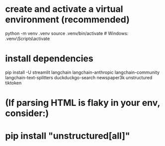 # create and activate a virtual environment (recommended)

python -m venv .venv
source .venv/bin/activate # Windows: .venv\Scripts\activate

# install dependencies

pip install -U streamlit langchain langchain-anthropic langchain-community \
 langchain-text-splitters duckduckgo-search newspaper3k unstructured tiktoken

# (If parsing HTML is flaky in your env, consider:)

# pip install "unstructured[all]"
